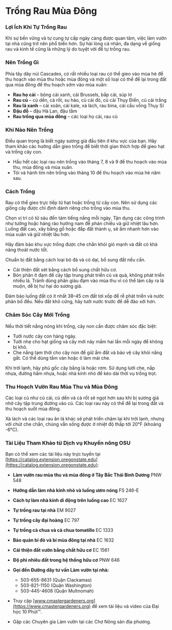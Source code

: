 # Trồng Rau Mùa Đông

### Lợi Ích Khi Tự Trồng Rau

Khi sự bền vững và tự cung tự cấp ngày càng được quan tâm, việc làm vườn tại nhà cũng trở nên phổ biến hơn. Sự hài lòng cá nhân, đa dạng về giống rau và kinh tế cũng là những lý do tuyệt vời để tự trồng rau.

### Nên Trồng Gì

Phía tây dãy núi Cascades, có rất nhiều loại rau có thể gieo vào mùa hè để thu hoạch vào mùa thu hoặc mùa đông và một số loại có thể để lại trong đất qua mùa đông để thu hoạch sớm vào mùa xuân:

- **Rau họ cải** – bông cải xanh, cải Brussels, bắp cải, súp lơ
- **Rau củ** – củ dền, cà rốt, su hào, củ cải đỏ, củ cải Thụy Điển, củ cải trắng
- **Rau lá xanh** – cải xoăn, cải kale, xà lách, rau bina, cải cầu vồng Thụy Sĩ
- **Đậu đỗ** – đậu Hà Lan, đậu tằm
- **Rau trồng qua mùa đông** – các loại họ cải, rau củ

### Khi Nào Nên Trồng

Điều quan trọng là biết ngày sương giá đầu tiên ở khu vực của bạn. Hãy tham khảo các hướng dẫn gieo trồng để biết thời gian thích hợp để gieo hạt và trồng cây con.

- Hầu hết các loại rau nên trồng vào tháng 7, 8 và 9 để thu hoạch vào mùa thu, mùa đông và mùa xuân.
- Tỏi và hành tím nên trồng vào tháng 10 để thu hoạch vào mùa hè năm sau.

### Cách Trồng


Rau có thể gieo trực tiếp từ hạt hoặc trồng từ cây con. Nên sử dụng các giống cây được chỉ định dành riêng cho trồng vào mùa thu.


Chọn vị trí có từ sáu đến tám tiếng nắng mỗi ngày. Tận dụng các công trình như tường hoặc hàng rào hướng nam để phản chiếu và giữ nhiệt lâu hơn. Luống đất cao, xây bằng gỗ hoặc đắp đất thành ụ, sẽ ấm nhanh hơn vào mùa xuân và giữ nhiệt lâu hơn.

Hãy đảm bảo khu vực trồng được che chắn khỏi gió mạnh và đất có khả năng thoát nước tốt.


Chuẩn bị đất bằng cách loại bỏ đá và cỏ dại, bổ sung đất nếu cần.

- Cải thiện đất sét bằng cách bổ sung chất hữu cơ.
- Bón phân ít đạm để cây tập trung phát triển củ và quả, không phát triển nhiều lá. Tránh dùng phân giàu đạm vào mùa thu vì có thể làm cây ra lá muộn, dễ bị hư hại do sương giá.

Đảm bảo luống đất có ít nhất 38–45 cm đất tơi xốp để rễ phát triển và nước phân bố đều. Nếu đất khô cứng, hãy tưới nước trước để dễ đào xới hơn.

### Chăm Sóc Cây Mới Trồng

Nếu thời tiết nắng nóng khi trồng, cây non cần được chăm sóc đặc biệt:

- Tưới nước cây con hàng ngày.
- Tưới nhẹ cho hạt giống và cây mới nảy mầm hai lần mỗi ngày để không bị khô.
- Che nắng tạm thời cho cây non để giữ ẩm đất và bảo vệ cây khỏi nắng gắt. Có thể dùng tấm ván hoặc ô làm mái che.

Khi trời lạnh, hãy phủ gốc cây bằng lá hoặc rơm. Sử dụng lưới che, nắp nhựa, đường hầm nhựa, hoặc nhà kính nhỏ để kéo dài thời vụ trồng trọt.

### Thu Hoạch Vườn Rau Mùa Thu và Mùa Đông

Các loại củ như củ cải, củ dền và cà rốt sẽ ngọt hơn sau khi bị sương giá nhờ cây tập trung đường vào củ. Các loại rau này có thể để lại trong đất và thu hoạch suốt mùa đông.

Xà lách và các loại rau ăn lá khác sẽ phát triển chậm lại khi trời lạnh, nhưng với chút che chắn, chúng vẫn sống được ở nhiệt độ thấp tới 20°F (khoảng -6°C).

### Tài Liệu Tham Khảo từ Dịch vụ Khuyến nông OSU

Bạn có thể xem các tài liệu này trực tuyến tại [https://catalog.extension.oregonstate.edu](https://catalog.extension.oregonstate.edu):

- **Làm vườn rau mùa thu và mùa đông ở Tây Bắc Thái Bình Dương** PNW 548
- **Hướng dẫn làm nhà kính nhỏ và luống ươm nóng** FS 246-E
- **Cách tự làm nhà kính di động trên luống cao** EC 1627
- **Tự trồng rau tại nhà** EM 9027
- **Tự trồng cây đại hoàng** EC 797
- **Tự trồng cà chua và cà chua tomatillo** EC 1333
- **Bảo quản bí đỏ và bí mùa đông tại nhà** EC 1632
- **Cải thiện đất vườn bằng chất hữu cơ** EC 1561
- **Độ phì nhiêu đất trong hệ thống hữu cơ** PNW 646


- **Gọi đến Đường dây tư vấn Làm vườn tại nhà:**
  - 503-655-8631 (Quận Clackamas)
  - 503-821-1150 (Quận Washington)
  - 503-445-4608 (Quận Multnomah)
- Truy cập [www.cmastergardeners.org](https://www.cmastergardeners.org) để xem tài liệu và video của Đại học 10 Phút™.
- Gặp các Chuyên gia Làm vườn tại các Chợ Nông sản địa phương.
